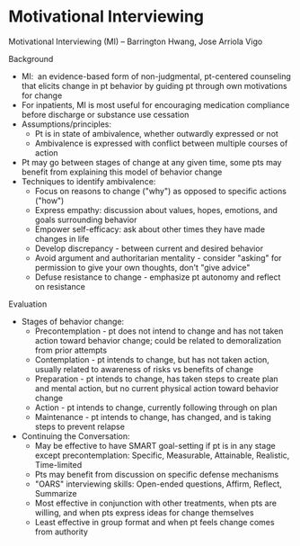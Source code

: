 # Motivational Interviewing

Motivational Interviewing (MI) – Barrington Hwang, <span
id="_Hlk41769139">Jose Arriola Vigo</span>

Background

-   MI:  an evidence-based form of non-judgmental, pt-centered
    counseling that elicits change in pt behavior by guiding pt through
    own motivations for change
-   For inpatients, MI is most useful for encouraging medication
    compliance before discharge or substance use cessation
-   Assumptions/principles:
    -   Pt is in state of ambivalence, whether outwardly expressed or
        not
    -   Ambivalence is expressed with conflict between multiple courses
        of action
-   Pt may go between stages of change at any given time, some pts may
    benefit from explaining this model of behavior change
-   Techniques to identify ambivalence:
    -   Focus
        on reasons to change ("why") as opposed to specific actions
        ("how")
    -   Express empathy: discussion about values, hopes, emotions, and
        goals surrounding behavior
    -   Empower self-efficacy: ask about other times they have made
        changes in life
    -   Develop discrepancy - between current and desired behavior
    -   Avoid argument and authoritarian mentality - consider "asking"
        for permission to give your own thoughts, don't "give advice"
    -   Defuse resistance to change - emphasize pt autonomy and reflect
        on resistance

Evaluation

-   Stages of behavior change:
    -   Precontemplation - pt does not intend to change and has not
        taken action toward behavior change; could be related to
        demoralization from prior attempts
    -   Contemplation - pt intends to change, but has not taken action,
        usually related to awareness of risks vs benefits of change
    -   Preparation - pt intends to change, has taken steps to create
        plan and mental action, but no current physical action toward
        behavior change
    -   Action - pt intends to change, currently following through on
        plan
    -   Maintenance - pt intends to change, has changed, and is taking
        steps to prevent relapse
-   Continuing the Conversation:
    -   May be effective to have SMART goal-setting if pt is in any
        stage except precontemplation: Specific, Measurable, Attainable,
        Realistic, Time-limited
    -   Pts may benefit from discussion on specific defense mechanisms
    -   "OARS" interviewing skills: Open-ended questions, Affirm,
        Reflect, Summarize
    -   Most effective in conjunction with other treatments, when pts
        are willing, and when pts express ideas for change themselves
    -   Least effective in
        group format and when pt feels change comes from authority
